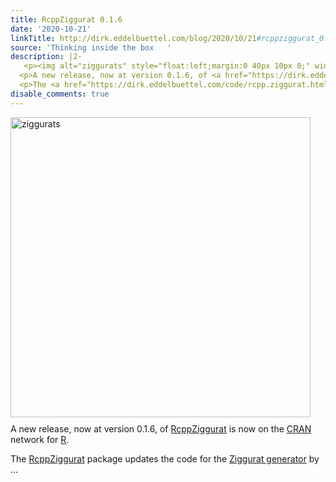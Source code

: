 ```yaml
---
title: RcppZiggurat 0.1.6
date: '2020-10-21'
linkTitle: http://dirk.eddelbuettel.com/blog/2020/10/21#rcppziggurat_0.1.6
source: 'Thinking inside the box   '
description: |2-
   <p><img alt="ziggurats" style="float:left;margin:0 40px 10px 0;" width="480" src="http://dirk.eddelbuettel.com/code/images/zigspeed.png"/></p>
  <p>A new release, now at version 0.1.6, of <a href="https://dirk.eddelbuettel.com/code/rcpp.ziggurat.html">RcppZiggurat</a> is now on the <a href="https://cran.r-project.org">CRAN</a> network for <a href="https://www.r-project.org">R</a>.</p>
  <p>The <a href="https://dirk.eddelbuettel.com/code/rcpp.ziggurat.html">RcppZiggurat</a> package updates the code for the <a href="https://en.wikipedia.org/wiki/Ziggurat_algorithm">Ziggurat generator</a> by ...
disable_comments: true
---
```

 <p><img alt="ziggurats" style="float:left;margin:0 40px 10px 0;" width="480" src="http://dirk.eddelbuettel.com/code/images/zigspeed.png"/></p>
<p>A new release, now at version 0.1.6, of <a href="https://dirk.eddelbuettel.com/code/rcpp.ziggurat.html">RcppZiggurat</a> is now on the <a href="https://cran.r-project.org">CRAN</a> network for <a href="https://www.r-project.org">R</a>.</p>
<p>The <a href="https://dirk.eddelbuettel.com/code/rcpp.ziggurat.html">RcppZiggurat</a> package updates the code for the <a href="https://en.wikipedia.org/wiki/Ziggurat_algorithm">Ziggurat generator</a> by ...